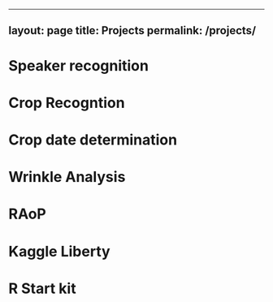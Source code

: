 
---
layout: page
title: Projects
permalink: /projects/
---

# Speaker recognition


# Crop Recogntion


# Crop date determination

# Wrinkle Analysis

# RAoP

# Kaggle Liberty

# R Start kit


